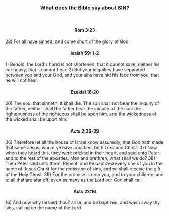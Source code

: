 <h3 style="text-align: center;">What does the Bible say about SIN?</h3>
<br/>
<h4 style="text-align: center;">Rom 3:23 </h4>
23) For all have sinned, and come short of the glory of God;  
<br/>
<h4 style="text-align: center;">Isaiah 59: 1-2</h4>
 1) Behold, the Lord's hand is not shortened, that it cannot 
     save; neither his ear heavy, that it cannot hear:    
 2) But your iniquities have separated between you and your 
     God, and your sins have hid his face from you, that he 
     will not hear.  
<br/>
<h4 style="text-align: center;">Ezekial 18:20</h4>
 20) The soul that sinneth, it shall die. The son shall not 
     bear the iniquity of the father, neither shall the 
     father bear the iniquity of the son: the righteousness 
     of the righteous shall be upon him, and the wickedness 
     of the wicked shall be upon him.  
<br/>
<h4 style="text-align: center;">Acts 2:36-39</h4>
36) Therefore let all the house of Israel know assuredly, 
     that God hath made that same Jesus, whom ye have crucified, 
     both Lord and Christ.  
37) Now when they heard this, they were pricked in their heart, 
     and said unto Peter and to the rest of the apostles, Men 
     and brethren, what shall we do?  
38) Then Peter said unto them, Repent, and be baptized every 
     one of you in the name of Jesus Christ for the remission 
     of sins, and ye shall receive the gift of the Holy Ghost.  
39) For the promise is unto you, and to your children, and 
     to all that are afar off, even as many as the Lord our God 
     shall call.  
<br/>
<h4 style="text-align: center;">Acts 22:16</h4>
16) And now why tarriest thou? arise, and be baptized, and 
     wash away thy sins, calling on the name of the Lord
